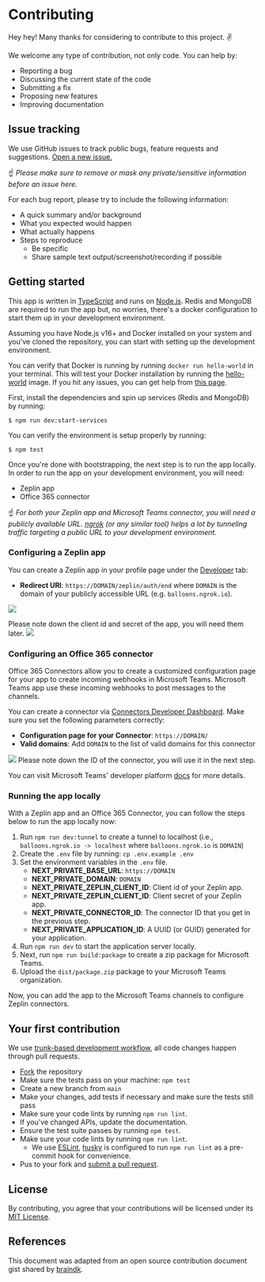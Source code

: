 # Contributing

Hey hey! Many thanks for considering to contribute to this project. ✌️

We welcome any type of contribution, not only code. You can help by:

- Reporting a bug
- Discussing the current state of the code
- Submitting a fix
- Proposing new features
- Improving documentation

## Issue tracking

We use GitHub issues to track public bugs, feature requests and suggestions. [Open a new issue.](https://github.com/zeplin/microsoft-teams-app/issues/new)

☝️ *Please make sure to remove or mask any private/sensitive information before an issue here.*

For each bug report, please try to include the following information:

- A quick summary and/or background
- What you expected would happen
- What actually happens
- Steps to reproduce
  - Be specific
  - Share sample text output/screenshot/recording if possible

## Getting started
This app is written in [TypeScript](https://www.typescriptlang.org/) and runs on [Node.js](https://nodejs.org). Redis and MongoDB are required to run the app but, no worries, there's a docker configuration to start them up in your development environment.

Assuming you have Node.js v16+ and Docker installed on your system and you've cloned the repository, you can start with setting up the development environment.

You can verify that Docker is running by running `docker run hello-world` in your terminal. This will test your Docker installation by running the [hello-world](https://hub.docker.com/_/hello-world/) image. If you hit any issues, you can get help from [this page](https://docs.docker.com/get-started/).

First, install the dependencies and spin up services (Redis and MongoDB) by running:
```
$ npm run dev:start-services
```

You can verify the environment is setup properly by running:
```
$ npm test
```

Once you're done with bootstrapping, the next step is to run the app locally. In order to run the app on your development environment, you will need:
 - Zeplin app
 - Office 365 connector

☝️ *For both your Zeplin app and Microsoft Teams connector, you will need a publicly available URL. [ngrok](https://ngrok.com/) (or any similar tool) helps a lot by tunneling traffic targeting a public URL to your development environment.*

### Configuring a Zeplin app
You can create a Zeplin app in your profile page under the [Developer](https://app.zeplin.io/profile/developer) tab:
   - **Redirect URI**: `https://DOMAIN/zeplin/auth/end` where `DOMAIN` is the domain of your publicly accessible URL (e.g. `balloons.ngrok.io`).

![](https://user-images.githubusercontent.com/721036/95142373-659ff480-0728-11eb-9e65-a2c6ac1f5f29.png)

Please note down the client id and secret of the app, you will need them later.
![](https://user-images.githubusercontent.com/721036/95141775-e78f1e00-0726-11eb-8609-d7a1706e3cad.png)

### Configuring an Office 365 connector
Office 365 Connectors allow you to create a customized configuration page for your app to create incoming webhooks in Microsoft Teams. Microsoft Teams app use these incoming webhooks to post messages to the channels.

You can create a connector via [Connectors Developer Dashboard](https://aka.ms/ConnectorsDashboard). Make sure you set the following parameters correctly:
   - **Configuration page for your Connector**: `https://DOMAIN/`
   - **Valid domains**: Add `DOMAIN` to the list of valid domains for this connector

![](https://user-images.githubusercontent.com/721036/95142106-c4b13980-0727-11eb-8dfc-c3cc33b995f5.png)
Please note down the ID of the connector, you will use it in the next step.

You can visit Microsoft Teams' developer platform [docs](https://docs.microsoft.com/en-us/microsoftteams/platform/webhooks-and-connectors/how-to/connectors-creating) for more details.

### Running the app locally
With a Zeplin app and an Office 365 Connector, you can follow the steps below to run the app locally now:

1. Run `npm run dev:tunnel` to create a tunnel to localhost (i.e., `balloons.ngrok.io -> localhost` where `balloons.ngrok.io` is `DOMAIN`)
2. Create the `.env` file by running: `cp .env.example .env`
3. Set the environment variables in the `.env` file.
     - **NEXT_PRIVATE_BASE_URL**: `https://DOMAIN`
     - **NEXT_PRIVATE_DOMAIN**: `DOMAIN`
     - **NEXT_PRIVATE_ZEPLIN_CLIENT_ID**: Client id of your Zeplin app.
     - **NEXT_PRIVATE_ZEPLIN_CLIENT_ID**: Client secret of your Zeplin app.
     - **NEXT_PRIVATE_CONNECTOR_ID**: The connector ID that you get in the previous step.
     - **NEXT_PRIVATE_APPLICATION_ID**: A UUID (or GUID) generated for your application.
4. Run `npm run dev` to start the application server locally.
4. Next, run `npm run build:package` to create a zip package for Microsoft Teams.
5. Upload the `dist/package.zip` package to your Microsoft Teams organization.

Now, you can add the app to the Microsoft Teams channels to configure Zeplin connectors.

## Your first contribution

We use [trunk-based development workflow](https://trunkbaseddevelopment.com/5-min-overview/), all code changes happen through pull requests.

- [Fork](https://github.com/zeplin/microsoft-teams-app/fork) the repository
- Make sure the tests pass on your machine: `npm test`
- Create a new branch from `main`
- Make your changes, add tests if necessary and make sure the tests still pass
- Make sure your code lints by running `npm run lint`.
- If you've changed APIs, update the documentation.
- Ensure the test suite passes by running `npm test`.
- Make sure your code lints by running `npm run lint`.
  - We use [ESLint](https://eslint.org), [husky](https://github.com/typicode/husky) is configured to run `npm run lint` as a pre-commit hook for convenience.
- Pus to your fork and [submit a pull request](https://github.com/zeplin/microsoft-teams-app/compare).

## License

By contributing, you agree that your contributions will be licensed under its [MIT License](http://choosealicense.com/licenses/mit/).

## References

This document was adapted from an open source contribution document gist shared by [braindk](https://gist.github.com/briandk/3d2e8b3ec8daf5a27a62).
